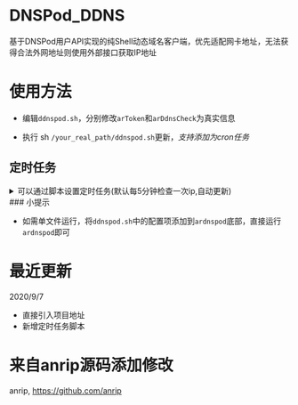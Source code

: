 # DNSPod_DDNS

基于DNSPod用户API实现的纯Shell动态域名客户端，优先适配网卡地址，无法获得合法外网地址则使用外部接口获取IP地址

# 使用方法

-   编辑`ddnspod.sh`，分别修改`arToken`和`arDdnsCheck`为真实信息

-   执行 sh `/your_real_path/ddnspod.sh`更新，_支持添加为cron任务_

## 定时任务

<details>

<summary markdown="span">可以通过脚本设置定时任务(默认每5分钟检查一次ip,自动更新)
</summary>

#### linux

运行 `sudo sh ./task.sh`
</details>
### 小提示

-   如需单文件运行，将`ddnspod.sh`中的配置项添加到`ardnspod`底部，直接运行`ardnspod`即可

# 最近更新

2020/9/7

- 直接引入项目地址 
- 新增定时任务脚本

# 来自anrip源码添加修改

anrip, <https://github.com/anrip>
